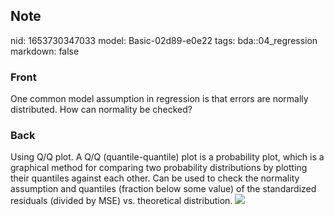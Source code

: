 ## Note
nid: 1653730347033
model: Basic-02d89-e0e22
tags: bda::04_regression
markdown: false

### Front
One common model assumption in regression is that errors are normally distributed. How can normality be checked?

### Back
Using Q/Q plot. A Q/Q (quantile-quantile) plot is a probability
plot, which is a graphical method for comparing two probability
distributions by plotting their quantiles against each other. Can
be used to check the normality assumption and quantiles (fraction
below some value) of the standardized residuals (divided by MSE)
vs. theoretical distribution. <img src= 
"paste-422e09f720d0bb17cf09647fce024f48979f2170.jpg">
